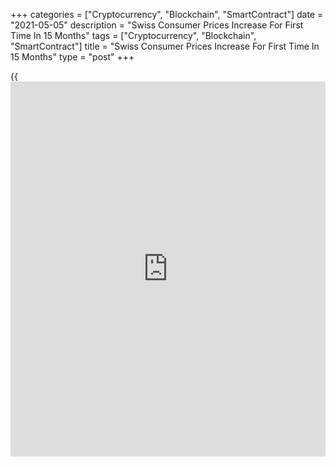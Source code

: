 +++
categories = ["Cryptocurrency", "Blockchain", "SmartContract"]
date = "2021-05-05"
description = "Swiss Consumer Prices Increase For First Time In 15 Months"
tags = ["Cryptocurrency", "Blockchain", "SmartContract"]
title = "Swiss Consumer Prices Increase For First Time In 15 Months"
type = "post"
+++

{{<iframe id="large-banner" src="https://www.bounty.group/#slide=4.0" width="100%" height="600" scrolling="no" style="border: 0px solid rgb(216, 221, 230); border-radius: 3px;">}}

Switzerland's consumer prices rose for the first time in fifteen months
in April, data from the Federal Statistical Office showed on Wednesday.

The consumer price index grew 0.3 percent year-on-year in April, after a
0.2 percent fall in March. This was in line with economists'
expectation.

On a monthly basis, consumer prices rose 0.2 percent in April, after a
0.3 percent increase in the previous month. This was in line with
economists' expectation.

Prices for fruiting vegetables, clothing and hotel accommodation
increased in April, while prices for heating oil and berries declined.

The core CPI remained unchanged yearly in April and rose 0.2 percent
from the previous month.

The EU measure of harmonized index for consumer prices, or HICP rose 0.3
percent monthly in April and decreased 0.1 percent from a year ago.

For comments and feedback [contact](https://www.playgroundfx.com/contact/): editorial@rtt[news](https://www.letsplayfx.com/blog/forex-news-website/).com

[Economic News][1]

 **What parts of the world are seeing the best (and worst) economic
performances lately? Click[here][2] to check out our [Econ Scorecard][2]
and find out! See up-to-the-moment [ranking](https://www.playgroundfx.com/blog/crypto-exchange-ranking/)s for the best and worst
performers in [GDP][2], [unemployment rate][3], [inflation][4] and much
more.**

   1. www.rtt[news](https://www.letsplayfx.com/blog/forex-news-website/).com/Content/EconomicNews.aspx
   2. www.rtt[news](https://www.letsplayfx.com/blog/forex-news-website/).com/economic-scorecard/world-rank/GDP/highest-performance.aspx
   3. www.rtt[news](https://www.letsplayfx.com/blog/forex-news-website/).com/economic-scorecard/world-rank/unemployment-rate/lowest-performance.aspx
   4. www.rtt[news](https://www.letsplayfx.com/blog/forex-news-website/).com/economic-scorecard/world-rank/CPI/highest-performance.aspx